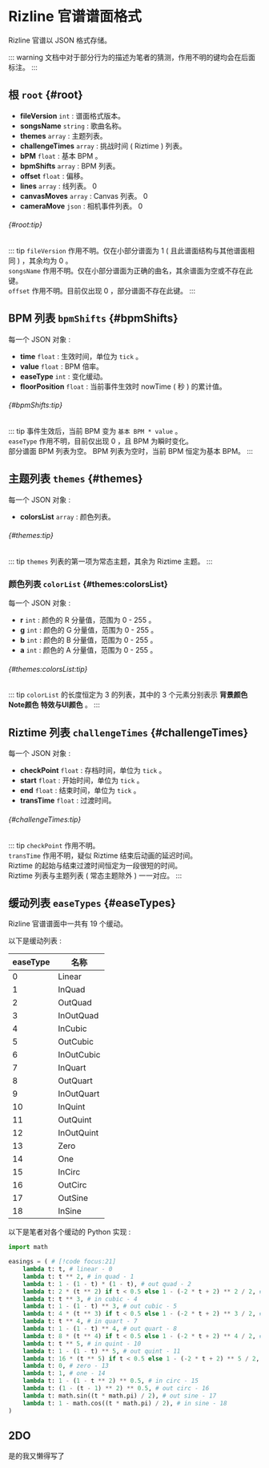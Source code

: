 # Rizline 官谱谱面格式
Rizline 官谱以 JSON 格式存储。

::: warning
文档中对于部分行为的描述为笔者的猜测，作用不明的键均会在后面标注。
:::

## 根 `root` {#root}
- **fileVersion** `int` : 谱面格式版本。<Badge type="danger" text="作用不明" />
- **songsName** `string` : 歌曲名称。<Badge type="danger" text="作用不明" />
- **themes** `array` : 主题列表。
- **challengeTimes** `array` : 挑战时间 ( Riztime ) 列表。
- **bPM** `float` : 基本 BPM 。
- **bpmShifts** `array` : BPM 列表。
- **offset** `float` : 偏移。<Badge type="danger" text="作用不明" />
- **lines** `array` : 线列表。 0
- **canvasMoves** `array` : Canvas 列表。 0
- **cameraMove** `json` : 相机事件列表。 0

###### {#root:tip}
::: tip
`fileVersion` 作用不明。仅在小部分谱面为 1 ( 且此谱面结构与其他谱面相同 ) ，其余均为 0 。  
`songsName` 作用不明。仅在小部分谱面为正确的曲名，其余谱面为空或不存在此键。  
`offset` 作用不明。目前仅出现 0 ，部分谱面不存在此键。
:::

## BPM 列表 `bpmShifts` {#bpmShifts}
每一个 JSON 对象 :
- **time** `float` : 生效时间，单位为 `tick` 。
- **value** `float` : BPM 倍率。
- **easeType** `int` : 变化缓动。<Badge type="danger" text="作用不明" />
- **floorPosition** `float` : 当前事件生效时 nowTime ( 秒 ) 的累计值。

###### {#bpmShifts:tip}
::: tip
事件生效后，当前 BPM 变为 `基本 BPM * value` 。  
`easeType` 作用不明，目前仅出现 0 ，且 BPM 为瞬时变化。  
部分谱面 BPM 列表为空。 BPM 列表为空时，当前 BPM 恒定为基本 BPM。
:::

## 主题列表 `themes` {#themes}
每一个 JSON 对象 :
- **colorsList** `array` : 颜色列表。

###### {#themes:tip}
::: tip
`themes` 列表的第一项为常态主题，其余为 Riztime 主题。
:::

### 颜色列表 `colorList` {#themes:colorsList}
每一个 JSON 对象 :
- **r** `int` : 颜色的 R 分量值，范围为 0 - 255 。
- **g** `int` : 颜色的 G 分量值，范围为 0 - 255 。
- **b** `int` : 颜色的 B 分量值，范围为 0 - 255 。
- **a** `int` : 颜色的 A 分量值，范围为 0 - 255 。

###### {#themes:colorsList:tip}
::: tip
`colorList` 的长度恒定为 3 的列表，其中的 3 个元素分别表示 **背景颜色** **Note颜色** **特效与UI颜色** 。
:::

## Riztime 列表 `challengeTimes` {#challengeTimes}
每一个 JSON 对象 :
- **checkPoint** `float` : 存档时间，单位为 `tick` 。<Badge type="danger" text="作用不明" />
- **start** `float` : 开始时间，单位为 `tick` 。
- **end** `float` : 结束时间，单位为 `tick` 。
- **transTime** `float` : 过渡时间。<Badge type="danger" text="作用不明" />

###### {#challengeTimes:tip}
::: tip
`checkPoint` 作用不明。  
`transTime` 作用不明，疑似 Riztime 结束后动画的延迟时间。  
Riztime 的起始与结束过渡时间恒定为一段很短的时间。  
Riztime 列表与主题列表 ( 常态主题除外 ) 一一对应。
:::



## 缓动列表 `easeTypes` {#easeTypes}
Rizline 官谱谱面中一共有 19 个缓动。

以下是缓动列表 :

|easeType|名称|
|-|-|
|0|Linear|
|1|InQuad|
|2|OutQuad|
|3|InOutQuad|
|4|InCubic|
|5|OutCubic|
|6|InOutCubic|
|7|InQuart|
|8|OutQuart|
|9|InOutQuart|
|10|InQuint|
|11|OutQuint|
|12|InOutQuint|
|13|Zero|
|14|One|
|15|InCirc|
|16|OutCirc|
|17|OutSine|
|18|InSine|

以下是笔者对各个缓动的 Python 实现 :

``` python
import math

easings = ( # [!code focus:21]
    lambda t: t, # linear - 0
    lambda t: t ** 2, # in quad - 1
    lambda t: 1 - (1 - t) * (1 - t), # out quad - 2
    lambda t: 2 * (t ** 2) if t < 0.5 else 1 - (-2 * t + 2) ** 2 / 2, # io quad - 3
    lambda t: t ** 3, # in cubic - 4
    lambda t: 1 - (1 - t) ** 3, # out cubic - 5
    lambda t: 4 * (t ** 3) if t < 0.5 else 1 - (-2 * t + 2) ** 3 / 2, # io cubic - 6
    lambda t: t ** 4, # in quart - 7
    lambda t: 1 - (1 - t) ** 4, # out quart - 8
    lambda t: 8 * (t ** 4) if t < 0.5 else 1 - (-2 * t + 2) ** 4 / 2, # io quart - 9
    lambda t: t ** 5, # in quint - 10
    lambda t: 1 - (1 - t) ** 5, # out quint - 11
    lambda t: 16 * (t ** 5) if t < 0.5 else 1 - (-2 * t + 2) ** 5 / 2, # io quint - 12
    lambda t: 0, # zero - 13
    lambda t: 1, # one - 14
    lambda t: 1 - (1 - t ** 2) ** 0.5, # in circ - 15
    lambda t: (1 - (t - 1) ** 2) ** 0.5, # out circ - 16
    lambda t: math.sin((t * math.pi) / 2), # out sine - 17
    lambda t: 1 - math.cos((t * math.pi) / 2), # in sine - 18
)
```

## 2DO
是的我又懒得写了
